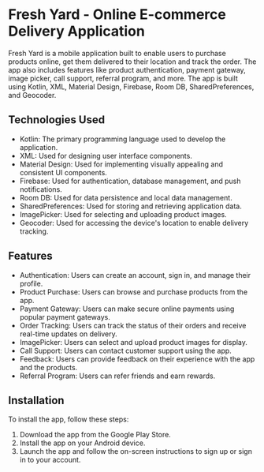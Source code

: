 # Fresh Yard - Online E-commerce Delivery Application

Fresh Yard is a mobile application built to enable users to purchase products online, get them delivered to their location and track the order. The app also includes features like product authentication, payment gateway, image picker, call support, referral program, and more. The app is built using Kotlin, XML, Material Design, Firebase, Room DB, SharedPreferences, and Geocoder.

## Technologies Used

* Kotlin: The primary programming language used to develop the application.
* XML: Used for designing user interface components.
* Material Design: Used for implementing visually appealing and consistent UI components.
* Firebase: Used for authentication, database management, and push notifications.
* Room DB: Used for data persistence and local data management.
* SharedPreferences: Used for storing and retrieving application data.
* ImagePicker: Used for selecting and uploading product images.
* Geocoder: Used for accessing the device's location to enable delivery tracking.

## Features

* Authentication: Users can create an account, sign in, and manage their profile.
* Product Purchase: Users can browse and purchase products from the app.
* Payment Gateway: Users can make secure online payments using popular payment gateways.
* Order Tracking: Users can track the status of their orders and receive real-time updates on delivery.
* ImagePicker: Users can select and upload product images for display.
* Call Support: Users can contact customer support using the app.
* Feedback: Users can provide feedback on their experience with the app and the products.
* Referral Program: Users can refer friends and earn rewards.

## Installation

To install the app, follow these steps:

1. Download the app from the Google Play Store.
2. Install the app on your Android device.
3. Launch the app and follow the on-screen instructions to sign up or sign in to your account.
